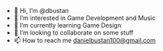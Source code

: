 - 👋 Hi, I’m @dbustan
- 👀 I’m interested in Game Development and Music
- 🌱 I’m currently learning Game Design
- 💞️ I’m looking to collaborate on some stuff
- 📫 How to reach me danielbustan100@gmail.com

<!---
dbustan/dbustan is a ✨ special ✨ repository because its `README.md` (this file) appears on your GitHub profile.
You can click the Preview link to take a look at your changes.
--->
